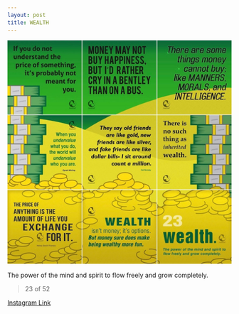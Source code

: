 ```yaml
---
layout: post
title: WEALTH
---
```


![23 WEALTH](/images/dc23.jpg)

The power of the mind and spirit to flow freely and grow completely.

> 23 of 52

[Instagram Link](https://www.instagram.com/p/ow0lH-RMvy/)
